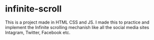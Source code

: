 # infinite-scroll
This is a project made in HTML CSS and JS. I made this to practice and implement the Infinite scrolling mechanish like all the social media sites Intagram, Twitter, Facebook etc.

